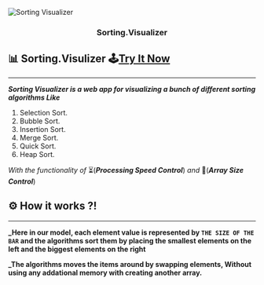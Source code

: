 <p align="center">
  
![Sorting Visualizer](https://user-images.githubusercontent.com/40190772/83947174-c3254280-a815-11ea-960c-65d1e2576bce.png)


</p>
<h3 align="center">Sorting.Visualizer</h3>
<div align="center">



</div>

## 📊 Sorting.Visulizer 🕹[Try It Now](https://hamdolavisualizer.netlify.com/?fbclid=IwAR0YJMegmtW4CKDtiUM256qrCGwxbQqUDq0OJK6qjAqGiYdaS-oPdq3pFX8)
--------------------

**_Sorting Visualizer is a web app for visualizing a bunch of different sorting algorithms Like_**
1. Selection Sort.
2. Bubble Sort.
3. Insertion Sort.
4. Merge Sort.
5. Quick Sort.
6. Heap Sort.

_With the functionality of_ ⏳(**_Processing Speed Control_**)  _and_   📏(**_Array Size Control_**)
## ⚙ How it works ?!
-------------------
**_Here in our model, each element value is represented by ```THE SIZE OF THE BAR``` and the algorithms sort them by placing the smallest elements on the left and the biggest elements on the right**

**_The algorithms moves the items around by swapping elements, Without using any addational memory with creating another array.**


